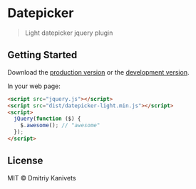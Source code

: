 # Datepicker

> Light datepicker jquery plugin


## Getting Started

Download the [production version][min] or the [development version][max].

[min]: https://raw.githubusercontent.com/kanivets/jquery-datepicker-light/master/dist/jquery.datepicker-light.min.js
[max]: https://raw.githubusercontent.com/kanivets/jquery-datepicker-light/master/dist/jquery.datepicker-light.js

In your web page:

```html
<script src="jquery.js"></script>
<script src="dist/datepicker-light.min.js"></script>
<script>
  jQuery(function ($) {
    $.awesome(); // "awesome"
  });
</script>
```


## License

MIT © Dmitriy Kanivets
